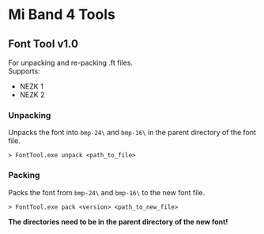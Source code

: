 # Mi Band 4 Tools

## Font Tool v1.0

For unpacking and re-packing .ft files.
<br>
Supports:
* NEZK 1
* NEZK 2

### Unpacking

Unpacks the font into ```bmp-24\``` and ```bmp-16\``` in the parent directory of the font file.
<br>
```
> FontTool.exe unpack <path_to_file>
```

### Packing

Packs the font from ```bmp-24\``` and ```bmp-16\``` to the new font file.
```
> FontTool.exe pack <version> <path_to_new_file>
```
**The directories need to be in the parent directory of the new font!**
